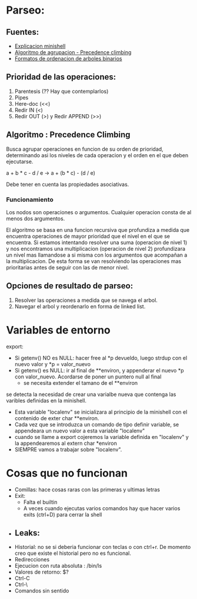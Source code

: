 # Parseo:

## Fuentes:
 - [Explicacion minishell](https://m4nnb3ll.medium.com/minishell-building-a-mini-bash-a-42-project-b55a10598218)
 - [Algoritmo de agrupacion - Precedence climbing](https://eli.thegreenplace.net/2012/08/02/parsing-expressions-by-precedence-climbing)
 - [Formatos de ordenacion de arboles binarios](https://www.geeksforgeeks.org/introduction-to-binary-tree/)

## Prioridad de las operaciones:

1. Parentesis (?? Hay que contemplarlos)
2. Pipes
3. Here-doc (<<)
4. Redir IN (<)
5. Redir OUT (>) y Redir APPEND (>>)

## Algoritmo : Precedence Climbing
Busca agrupar operaciones en funcion de su orden de prioridad, determinando asi los niveles de cada operacion y el orden en el que deben ejecutarse.

a + b * c - d / e -> a + (b * c) - (d / e)

Debe tener en cuenta las propiedades asociativas.

### Funcionamiento
Los nodos son operaciones o argumentos. Cualquier operacion consta de al menos dos argumentos. 

El algoritmo se basa en una funcion recursiva que profundiza a medida que encuentra operaciones de mayor prioridad que el nivel en el que se encuentra. Si estamos intentando resolver una suma (operacion de nivel 1) y nos encontramos una multiplicacion (operacion de nivel 2) profundizara un nivel mas llamandose a si misma con los argumentos que acompañan a la multiplicacion. De esta forma se van resolviendo las operaciones mas prioritarias antes de seguir con las de menor nivel.

## Opciones de resultado de parseo:

1. Resolver las operaciones a medida que se navega el arbol.
2. Navegar el arbol y reordenarlo en forma de linked list.

# Variables de entorno

export:
- Si getenv() NO es NULL: hacer free al *p devueldo, luego strdup con el nuevo valor y *p = valor_nuevo
- Si getenv() es NULL: ir al final de **environ, y appenderar el nuevo *p con valor_nuevo. Acordarse de poner un puntero null al final
  - se necesita extender el tamano de el **environ

se detecta la necesidad de crear una varialbe nueva que contenga las varibles definidas en la minishell.
- Esta variable "localenv" se inicializara al principio de la minishell con el contenido de exter char **environ.
- Cada vez que se introduzca un comando de tipo definir variable, se appendeara un nuevo valor a esta variable "localenv"
- cuando se llame a export cojeremos la variable definida en "localenv" y la appendearemos al extern char *environ
- SIEMPRE vamos a trabajar sobre "localenv".

# Cosas que no funcionan

- Comillas: hace cosas raras con las primeras y ultimas letras
- Exit:
	- Falta el builtin
	- A veces cuando ejecutas varios comandos hay que hacer varios exits (ctrl+D) para cerrar la shell
- Leaks:
	- 
- Historial: no se si deberia funcionar con teclas o con ctrl+r. De momento creo que existe el historial pero no es funcional.
- Redirecciones
- Ejecucion con ruta absoluta : /bin/ls
- Valores de retorno: $?
- Ctrl-C
- Ctrl-\
- Comandos sin sentido